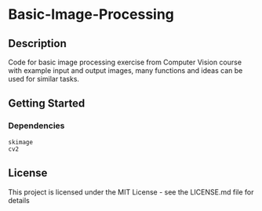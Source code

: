 # Basic-Image-Processing

## Description

Code for basic image processing exercise from Computer Vision course with example input and output images, many functions and ideas can be used for similar tasks.

## Getting Started

### Dependencies

```
skimage
cv2
```

## License

This project is licensed under the MIT License - see the LICENSE.md file for details
